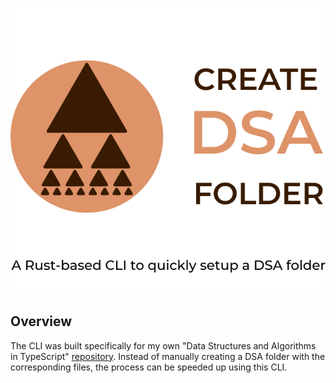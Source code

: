 <p align="center">
  <picture>
    <img alt="create-dsa-folder: A Rust-based CLI to quickly create a DSA folder" src="./images/logo.svg">
  </picture>
  <br>
</p>

## Overview

The CLI was built specifically for my own "Data Structures and Algorithms in TypeScript" [repository](https://github.com/vladdoroniuk/data-structures-and-algorithms). Instead of manually creating a DSA folder with the corresponding files, the process can be speeded up using this CLI.

